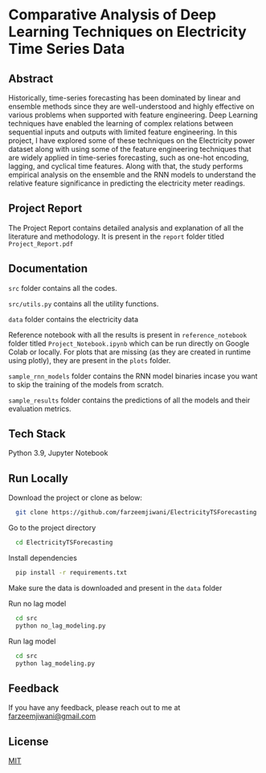 
# Comparative Analysis of Deep Learning Techniques on Electricity Time Series Data

## Abstract
Historically, time-series forecasting has been dominated by linear and ensemble methods since they are well-understood and highly effective on various problems when supported with feature engineering. Deep Learning techniques have enabled the learning of complex relations between sequential inputs and outputs with limited feature engineering. In this project, I have explored some of these techniques on the Electricity power dataset along with using some of the feature engineering techniques that are widely applied in time-series forecasting, such as one-hot encoding, lagging, and cyclical time features. 
Along with that, the study performs empirical analysis on the ensemble and the RNN models to understand the relative feature significance in predicting the electricity meter readings.

## Project Report

The Project Report contains detailed analysis and explanation of 
all the literature and methodology. It is present in the ``report`` folder
titled ``Project_Report.pdf``

## Documentation

``src`` folder contains all the codes.

``src/utils.py`` contains all the utility functions.

``data`` folder contains the electricity data

Reference notebook with all the results is present in ``reference_notebook`` folder titled ``Project_Notebook.ipynb`` which can be run directly on Google Colab or locally. 
For plots that are missing (as they are created in runtime using plotly), they are present in the ``plots`` folder.

``sample_rnn_models`` folder contains the RNN model binaries incase you want to skip the training of the models from scratch. 

``sample_results`` folder contains the predictions of all the models and their evaluation metrics.

## Tech Stack

Python 3.9, Jupyter Notebook

## Run Locally

Download the project or clone as below:

```bash
  git clone https://github.com/farzeemjiwani/ElectricityTSForecasting
```

Go to the project directory

```bash
  cd ElectricityTSForecasting
```

Install dependencies

```bash
  pip install -r requirements.txt
```
Make sure the data is downloaded and present in the ``data`` folder

Run no lag model

```bash
  cd src
  python no_lag_modeling.py 
```
Run lag model

```bash
  cd src
  python lag_modeling.py 
```

## Feedback

If you have any feedback, please reach out to me at farzeemjiwani@gmail.com

## License

[MIT](https://choosealicense.com/licenses/mit/)
